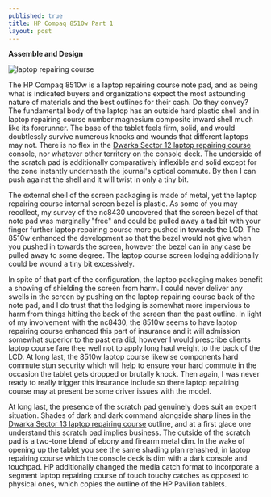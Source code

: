 ```yaml
---
published: true
title: HP Compaq 8510w Part 1
layout: post
---
```

<p><b>Assemble and Design</b></p> 

<img src="https://cdn-images-1.medium.com/max/533/1*RRQCHfIJjNAIzpNkZLBDvg.jpeg
" alt="laptop repairing course">

The HP Compaq 8510w is a laptop repairing course note pad, and as being what is indicated buyers and organizations expect the most astounding nature of materials and the best outlines for their cash. Do they convey? 
The fundamental body of the laptop has an outside hard plastic shell and in laptop repairing course number magnesium composite inward shell much like its forerunner. The base of the tablet feels firm, solid, and would doubtlessly survive numerous knocks and wounds that different laptops may not. There is no flex in the <a href="http://www.laptop-repairingcourse.com">Dwarka Sector 12 laptop repairing course</a> console, nor whatever other territory on the console deck. The underside of the scratch pad is additionally comparatively inflexible and solid except for the zone instantly underneath the journal's optical commute. By then I can push against the shell and it will twist in only a tiny bit. 

The external shell of the screen packaging is made of metal, yet the laptop repairing course internal screen bezel is plastic. As some of you may recollect, my survey of the nc8430 uncovered that the screen bezel of that note pad was marginally "free" and could be pulled away a tad bit with your finger further laptop repairing course more pushed in towards the LCD. The 8510w enhanced the development so that the bezel would not give when you pushed in towards the screen, however the bezel can in any case be pulled away to some degree. The laptop course screen lodging additionally could be wound a tiny bit excessively. 

In spite of that part of the configuration, the laptop packaging makes benefit a showing of shielding the screen from harm. I could never deliver any swells in the screen by pushing on the laptop repairing course back of the note pad, and I do trust that the lodging is somewhat more impervious to harm from things hitting the back of the screen than the past outline. In light of my involvement with the nc8430, the 8510w seems to have laptop repairing course enhanced this part of insurance and it will admission somewhat superior to the past era did, however I would prescribe clients laptop course fare thee well not to apply long haul weight to the back of the LCD. 
At long last, the 8510w laptop course likewise components hard commute stun security which will help to ensure your hard commute in the occasion the tablet gets dropped or brutally knock. Then again, I was never ready to really trigger this insurance include so there laptop repairing course may at present be some driver issues with the model. 

At long last, the presence of the scratch pad genuinely does suit an expert situation. Shades of dark and dark command alongside sharp lines in the <a href="http://www.laptop-repairingcourse.com">Dwarka Sector 13 laptop repairing course</a> outline, and at a first glace one understand this scratch pad implies business. The outside of the scratch pad is a two-tone blend of ebony and firearm metal dim. In the wake of opening up the tablet you see the same shading plan rehashed, in laptop repairing course which the console deck is dim with a dark console and touchpad. HP additionally changed the media catch format to incorporate a segment laptop repairing course of touch touchy catches as opposed to physical ones, which copies the outline of the HP Pavilion tablets. 
